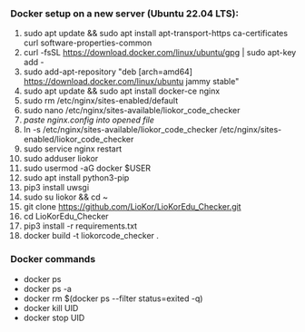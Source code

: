 ### Docker setup on a new server (Ubuntu 22.04 LTS):
1. sudo apt update && sudo apt install apt-transport-https ca-certificates curl software-properties-common
2. curl -fsSL https://download.docker.com/linux/ubuntu/gpg | sudo apt-key add -
3. sudo add-apt-repository "deb [arch=amd64] https://download.docker.com/linux/ubuntu jammy stable"
4. sudo apt update && sudo apt install docker-ce nginx
5. sudo rm /etc/nginx/sites-enabled/default
6. sudo nano /etc/nginx/sites-available/liokor_code_checker
7. *paste nginx.config into opened file*
8. ln -s /etc/nginx/sites-available/liokor_code_checker /etc/nginx/sites-enabled/liokor_code_checker
9. sudo service nginx restart
10. sudo adduser liokor 
11. sudo usermod -aG docker $USER 
12. sudo apt install python3-pip 
13. pip3 install uwsgi 
14. sudo su liokor && cd ~
15. git clone https://github.com/LioKor/LioKorEdu_Checker.git
16. cd LioKorEdu_Checker 
17. pip3 install -r requirements.txt 
18. docker build -t liokorcode_checker .

### Docker commands
* docker ps
* docker ps -a
* docker rm $(docker ps --filter status=exited -q)
* docker kill UID
* docker stop UID